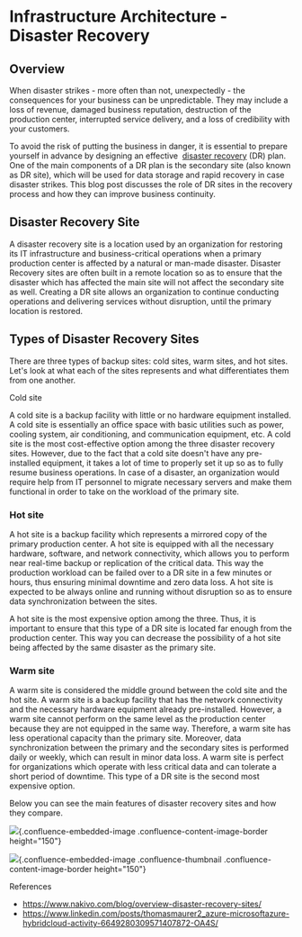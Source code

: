 Infrastructure Architecture - Disaster Recovery
=============================================

Overview
--------

When disaster strikes - more often than not, unexpectedly - the
consequences for your business can be unpredictable. They may include a
loss of revenue, damaged business reputation, destruction of the
production center, interrupted service delivery, and a loss of
credibility with your customers.

To avoid the risk of putting the business in danger, it is essential to
prepare yourself in advance by designing an effective  [disaster
recovery](https://www.nakivo.com/vm-disaster-recovery/) (DR)
plan. One of the main components of a DR plan is the secondary site
(also known as DR site), which will be used for data storage and rapid
recovery in case disaster strikes. This blog post discusses the role of
DR sites in the recovery process and how they can improve business
continuity.

Disaster Recovery Site
----------------------

A disaster recovery site is a location used by an organization for
restoring its IT infrastructure and business-critical operations when a
primary production center is affected by a natural or man-made disaster.
Disaster Recovery sites are often built in a remote location so as to
ensure that the disaster which has affected the main site will not
affect the secondary site as well. Creating a DR site allows an
organization to continue conducting operations and delivering services
without disruption, until the primary location is restored.

Types of Disaster Recovery Sites
--------------------------------

There are three types of backup sites: cold sites, warm sites, and hot
sites. Let's look at what each of the sites represents and what
differentiates them from one another.

Cold site

A cold site is a backup facility with little or no hardware equipment
installed. A cold site is essentially an office space with basic
utilities such as power, cooling system, air conditioning, and
communication equipment, etc. A cold site is the most cost-effective
option among the three disaster recovery sites. However, due to the fact
that a cold site doesn't have any pre-installed equipment, it takes a
lot of time to properly set it up so as to fully resume business
operations. In case of a disaster, an organization would require help
from IT personnel to migrate necessary servers and make them functional
in order to take on the workload of the primary site.

### Hot site

A hot site is a backup facility which represents a mirrored copy of the
primary production center. A hot site is equipped with all the necessary
hardware, software, and network connectivity, which allows you to
perform near real-time backup or replication of the critical data. This
way the production workload can be failed over to a DR site in a few
minutes or hours, thus ensuring minimal downtime and zero data loss. A
hot site is expected to be always online and running without disruption
so as to ensure data synchronization between the sites.

A hot site is the most expensive option among the three. Thus, it is
important to ensure that this type of a DR site is located far enough
from the production center. This way you can decrease the possibility of
a hot site being affected by the same disaster as the primary site.

### Warm site

A warm site is considered the middle ground between the cold site and
the hot site. A warm site is a backup facility that has the network
connectivity and the necessary hardware equipment already pre-installed.
However, a warm site cannot perform on the same level as the production
center because they are not equipped in the same way. Therefore, a warm
site has less operational capacity than the primary site. Moreover, data
synchronization between the primary and the secondary sites is performed
daily or weekly, which can result in minor data loss. A warm site is
perfect for organizations which operate with less critical data and can
tolerate a short period of downtime. This type of a DR site is the
second most expensive option.

Below you can see the main features of disaster recovery sites and how
they compare.

![](attachments/463534692/463534690.jpg){.confluence-embedded-image .confluence-content-image-border height="150"}

![](attachments/463534692/463534691.jpg){.confluence-embedded-image .confluence-thumbnail .confluence-content-image-border height="150"}

References

-   <https://www.nakivo.com/blog/overview-disaster-recovery-sites/>
-   <https://www.linkedin.com/posts/thomasmaurer2_azure-microsoftazure-hybridcloud-activity-6649280309571407872-OA4S/>



 



